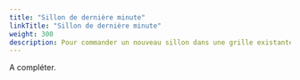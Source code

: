 ```yaml
---
title: "Sillon de dernière minute"
linkTitle: "Sillon de dernière minute"
weight: 300
description: Pour commander un nouveau sillon dans une grille existante
---
```


A compléter.